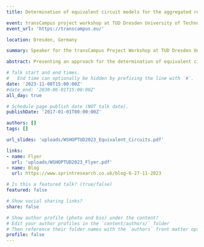 ```yaml
---
title: Determination of equivalent circuit models for the aggregated representation of downstream HV networks

event: transCampus project workshop at TUD Dresden University of Technology
event_url: 'https://transcampus.eu/'

location: Dresden, Germany

summary: Speaker for the transCampus Project Workshop at TUD Dresden University of Technology

abstract: Presenting an approach for the determination of equivalent circuit models for the aggregated representation of downstream HV networks at a workshop on challenges of harmonic studies in modern transmission systems

# Talk start and end times.
#   End time can optionally be hidden by prefixing the line with `#`.
date: '2023-11-08T15:00:00Z'
#date_end: '2030-06-01T15:00:00Z'
all_day: true

# Schedule page publish date (NOT talk date).
publishDate: '2017-01-01T00:00:00Z'

authors: []
tags: []

url_slides: 'uploads/WSHOPTUD2023_Equivalent_Circuits.pdf'

links:
- name: Flyer
  url: 'uploads/WSHOPTUD2023_Flyer.pdf'
- name: Blog
  url: https://www.sprintresearch.co.uk/blog-6-27-11-2023

# Is this a featured talk? (true/false)
featured: false

# Show social sharing links?
share: false

# Show author profile (photo and bio) under the content?
# Edit your author profiles in the `content/authors/` folder
# Then reference their folder names with the `authors` front matter option above
profile: false
---
```

